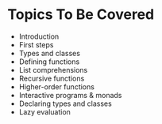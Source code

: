 Topics To Be Covered
====================

* Introduction
* First steps
* Types and classes
* Defining functions
* List comprehensions
* Recursive functions
* Higher-order functions
* Interactive programs & monads
* Declaring types and classes
* Lazy evaluation
